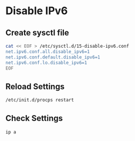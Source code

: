 # Disable IPv6

## Create sysctl file

```bash
cat << EOF > /etc/sysctl.d/15-disable-ipv6.conf
net.ipv6.conf.all.disable_ipv6=1
net.ipv6.conf.default.disable_ipv6=1
net.ipv6.conf.lo.disable_ipv6=1
EOF
```

## Reload Settings

```bash
/etc/init.d/procps restart
```

## Check Settings

```bash
ip a
```